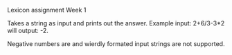 Lexicon assignment Week 1

Takes a string as input and prints out the answer. Example input: 2+6/3-3*2 will output: -2.

Negative numbers are and wierdly formated input strings are not supported.
